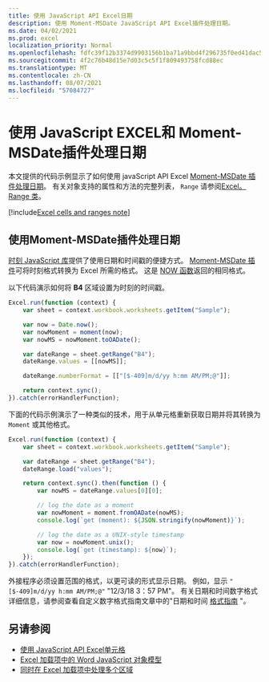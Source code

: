 ```yaml
---
title: 使用 JavaScript API Excel日期
description: 使用 Moment-MSDate JavaScript API Excel插件处理日期。
ms.date: 04/02/2021
ms.prod: excel
localization_priority: Normal
ms.openlocfilehash: fdfc39f12b3374d9903156b1ba71a9bbd4f296735f0ed41dac56d62243058c1d
ms.sourcegitcommit: 4f2c76b48d15e7d03c5c5f1f809493758fcd88ec
ms.translationtype: MT
ms.contentlocale: zh-CN
ms.lasthandoff: 08/07/2021
ms.locfileid: "57084727"
---
```

# <a name="work-with-dates-using-the-excel-javascript-api-and-the-moment-msdate-plug-in"></a>使用 JavaScript EXCEL和 Moment-MSDate插件处理日期

本文提供的代码示例显示了如何使用 javaScript API Excel [Moment-MSDate 插件处理日期](https://www.npmjs.com/package/moment-msdate)。 有关对象支持的属性和方法的完整列表， `Range` 请参阅[Excel。Range 类](/javascript/api/excel/excel.range)。

[!include[Excel cells and ranges note](../includes/note-excel-cells-and-ranges.md)]

## <a name="use-the-moment-msdate-plug-in-to-work-with-dates"></a>使用Moment-MSDate插件处理日期

[时刻 JavaScript 库](https://momentjs.com/)提供了使用日期和时间戳的便捷方式。 [Moment-MSDate 插件](https://www.npmjs.com/package/moment-msdate)可将时刻格式转换为 Excel 所需的格式。 这是 [NOW 函数](https://support.office.com/article/now-function-3337fd29-145a-4347-b2e6-20c904739c46)返回的相同格式。

以下代码演示如何将 **B4** 区域设置为时刻的时间戳。

```js
Excel.run(function (context) {
    var sheet = context.workbook.worksheets.getItem("Sample");

    var now = Date.now();
    var nowMoment = moment(now);
    var nowMS = nowMoment.toOADate();

    var dateRange = sheet.getRange("B4");
    dateRange.values = [[nowMS]];

    dateRange.numberFormat = [["[$-409]m/d/yy h:mm AM/PM;@"]];

    return context.sync();
}).catch(errorHandlerFunction);
```

下面的代码示例演示了一种类似的技术，用于从单元格重新获取日期并将其转换为 `Moment` 或其他格式。

```js
Excel.run(function (context) {
    var sheet = context.workbook.worksheets.getItem("Sample");

    var dateRange = sheet.getRange("B4");
    dateRange.load("values");

    return context.sync().then(function () {
        var nowMS = dateRange.values[0][0];

        // log the date as a moment
        var nowMoment = moment.fromOADate(nowMS);
        console.log(`get (moment): ${JSON.stringify(nowMoment)}`);

        // log the date as a UNIX-style timestamp
        var now = nowMoment.unix();
        console.log(`get (timestamp): ${now}`);
    });
}).catch(errorHandlerFunction);
```

外接程序必须设置范围的格式，以更可读的形式显示日期。 例如，显示 `"[$-409]m/d/yy h:mm AM/PM;@"` "12/3/18 3：57 PM"。 有关日期和时间数字格式详细信息，请参阅查看自定义数字格式指南文章中的"日期和时间 [格式指南](https://support.microsoft.com/office/c0a1d1fa-d3f4-4018-96b7-9c9354dd99f5) "。


## <a name="see-also"></a>另请参阅

- [使用 JavaScript API Excel单元格](excel-add-ins-cells.md)
- [Excel 加载项中的 Word JavaScript 对象模型](excel-add-ins-core-concepts.md)
- [ 同时在 Excel 加载项中处理多个区域 ](excel-add-ins-multiple-ranges.md)
